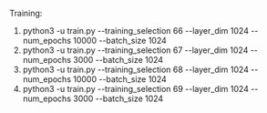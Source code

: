 Training:

1. python3 -u train.py --training_selection 66 --layer_dim 1024 --num_epochs 10000 --batch_size 1024
2. python3 -u train.py --training_selection 67 --layer_dim 1024 --num_epochs 3000 --batch_size 1024
3. python3 -u train.py --training_selection 68 --layer_dim 1024 --num_epochs 10000 --batch_size 1024
4. python3 -u train.py --training_selection 69 --layer_dim 1024 --num_epochs 3000 --batch_size 1024
